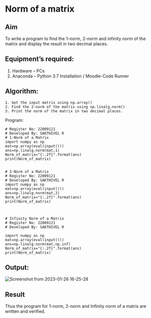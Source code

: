 # Norm of a matrix
## Aim
To write a program to find the 1-norm, 2-norm and infinity norm of the matrix and display the result in two decimal places.
## Equipment’s required:
1.	Hardware – PCs
2.	Anaconda – Python 3.7 Installation / Moodle-Code Runner
## Algorithm:
	1. Get the input matrix using np.array()   
    2. Find the 2-norm of the matrix using np.linalg.norm()
	3. Print the norm of the matrix in two decimal places.
Program:
```
# Register No: 22009121
# Developed By: SAKTHIVEL R
# 1-Norm of a Matrix
import numpy as np
mat=np.array(eval(input()))
ans=np.linalg.norm(mat,1)
Norm_of_matrix="{:.2f}".format(ans)
print(Norm_of_matrix)


# 2-Norm of a Matrix
# Register No: 22009121
# Developed By: SAKTHIVEL R
import numpy as np
mat=np.array(eval(input()))
ans=np.linalg.norm(mat,2)
Norm_of_matrix="{:.2f}".format(ans)
print(Norm_of_matrix)



# Infinity Norm of a Matrix
# Register No: 22009121
# Developed By: SAKTHIVEL R

import numpy as np
mat=np.array(eval(input()))
ans=np.linalg.norm(mat,np.inf)
Norm_of_matrix="{:.2f}".format(ans)
print(Norm_of_matrix)
```






## Output:
 

![Screenshot from 2023-01-26 16-25-28](https://user-images.githubusercontent.com/120550359/214819156-d9dff638-967b-440c-bd5a-b9b0022160fc.png)

## Result
Thus the program for 1-norm, 2-norm and Infinity norm of a matrix are written and verified.
